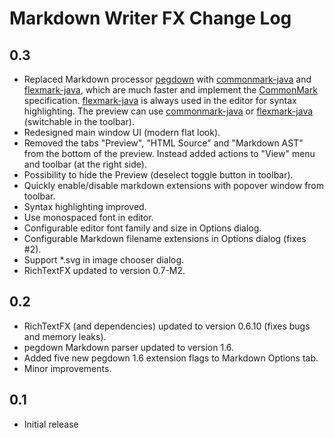 Markdown Writer FX Change Log
=============================

## 0.3
- Replaced Markdown processor [pegdown] with [commonmark-java]
  and [flexmark-java], which are much faster and implement the [CommonMark] specification.
  [flexmark-java] is always used in the editor for syntax highlighting. 
  The preview can use [commonmark-java] or [flexmark-java] (switchable in the toolbar).
- Redesigned main window UI (modern flat look).
- Removed the tabs "Preview", "HTML Source" and "Markdown AST" from the bottom
  of the preview. Instead added actions to "View" menu and toolbar (at the right side).
- Possibility to hide the Preview (deselect toggle button in toolbar).
- Quickly enable/disable markdown extensions with popover window from toolbar.
- Syntax highlighting improved.
- Use monospaced font in editor.
- Configurable editor font family and size in Options dialog.
- Configurable Markdown filename extensions in Options dialog (fixes #2).
- Support \*.svg in image chooser dialog.
- RichTextFX updated to version 0.7-M2.

## 0.2
- RichTextFX (and dependencies) updated to version 0.6.10 (fixes bugs and memory leaks).
- pegdown Markdown parser updated to version 1.6.
- Added five new pegdown 1.6 extension flags to Markdown Options tab.
- Minor improvements.

## 0.1
- Initial release

[CommonMark]: http://commonmark.org/
[commonmark-java]: https://github.com/atlassian/commonmark-java
[flexmark-java]: https://github.com/vsch/flexmark-java
[pegdown]: https://github.com/sirthias/pegdown
